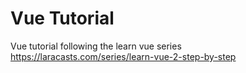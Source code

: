 # Vue Tutorial

Vue tutorial following the learn vue series https://laracasts.com/series/learn-vue-2-step-by-step
